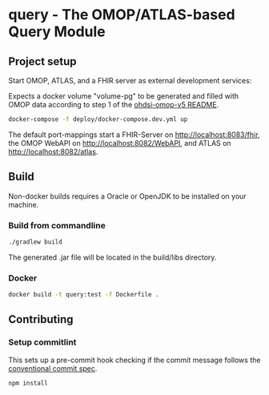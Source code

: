 # query - The OMOP/ATLAS-based Query Module

## Project setup

Start OMOP, ATLAS, and a FHIR server as external development services:

Expects a docker volume "volume-pg" to be generated and filled with OMOP data according to step 1 of the [ohdsi-omop-v5 README](https://gitlab.miracum.org/miracum/etl/ohdsi-omop-v5).

```sh
docker-compose -f deploy/docker-compose.dev.yml up
```

The default port-mappings start a FHIR-Server on <http://localhost:8083/fhir>, the OMOP WebAPI on <http://localhost:8082/WebAPI>, and ATLAS on <http://localhost:8082/atlas>.

## Build

Non-docker builds requires a Oracle or OpenJDK to be installed on your machine.

### Build from commandline

```sh
./gradlew build
```

The generated .jar file will be located in the build/libs directory.

### Docker

```sh
docker build -t query:test -f Dockerfile .
```

## Contributing

### Setup commitlint

This sets up a pre-commit hook checking if the commit message follows the [conventional commit spec](https://www.conventionalcommits.org/en/v1.0.0/).

```sh
npm install
```
